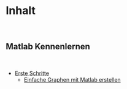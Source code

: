 # Inhalt
​
## Matlab Kennenlernen
​
* [Erste Schritte](gitbook/HOME.md)
    * [Einfache Graphen mit Matlab erstellen](gitbook/test.html)